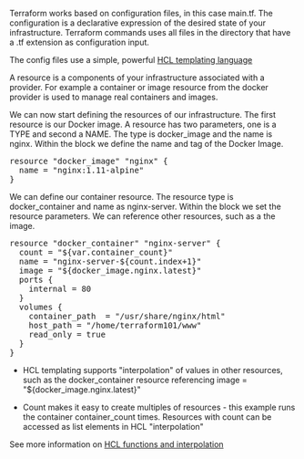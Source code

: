 Terraform works based on configuration files, in this case main.tf. The configuration is a declarative expression of the desired state of your infrastructure. Terraform commands uses all files in the directory that have a .tf extension as configuration input.

The config files use a simple, powerful [HCL templating language](https://www.terraform.io/docs/configuration/syntax.html)

A resource is a components of your infrastructure associated with a provider. For example a container or image resource from the docker provider is used to manage real containers and images.

We can now start defining the resources of our infrastructure. The first resource is our Docker image. A resource has two parameters, one is a TYPE and second a NAME. The type is docker_image and the name is nginx. Within the block we define the name and tag of the Docker Image.


<pre class="file" data-filename="main.tf" data-target="append">resource "docker_image" "nginx" {
  name = "nginx:1.11-alpine"
}
</pre>

We can define our container resource. The resource type is docker_container and name as nginx-server. Within the block we set the resource parameters. We can reference other resources, such as a the image.

<pre class="file" data-filename="main.tf" data-target="append">resource "docker_container" "nginx-server" {
  count = "${var.container_count}"
  name = "nginx-server-${count.index+1}"
  image = "${docker_image.nginx.latest}"
  ports {
    internal = 80
  }
  volumes {
    container_path  = "/usr/share/nginx/html"
    host_path = "/home/terraform101/www"
    read_only = true
  }
}
</pre>

* HCL templating supports "interpolation" of values in other resources, such as the docker_container resource referencing image = "${docker_image.nginx.latest}"

* Count makes it easy to create multiples of resources - this example runs the container container_count times. Resources with count can be accessed as list elements in HCL "interpolation" 

See more information on [HCL functions and interpolation](https://www.terraform.io/docs/configuration-0-11/interpolation.html)
